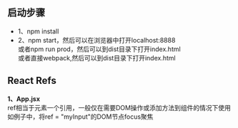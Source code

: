 ## 启动步骤
* 1、npm install
* 2、npm start，然后可以在浏览器中打开localhost:8888 <br/>
或者npm run prod，然后可以到dist目录下打开index.html <br/>
或者直接webpack,然后可以到dist目录下打开index.html

## React Refs

**1、App.jsx**  <br />
ref相当于元素一个引用，一般仅在需要DOM操作或添加方法到组件的情况下使用<br/>
如例子中，将ref = "myInput"的DOM节点focus聚焦
